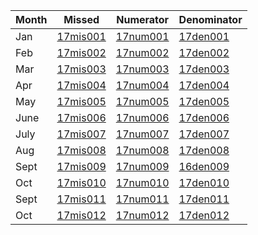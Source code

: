 Month | Missed | Numerator | Denominator | 
----- | ------ | ----------| ----------- |
Jan|[17mis001](https://github.com/johnnybender/adastandards2017/blob/master/recommendations/rec001.md) | [17num001](https://github.com/johnnybender/adastandards2017/blob/master/recommendations/rec001.md) | [17den001](https://github.com/johnnybender/adastandards2017/blob/master/recommendations/rec001.md)
Feb|[17mis002](https://github.com/johnnybender/adastandards2017/blob/master/recommendations/rec001.md) | [17num002](https://github.com/johnnybender/adastandards2017/blob/master/recommendations/rec001.md) | [17den002](https://github.com/johnnybender/adastandards2017/blob/master/recommendations/rec001.md)
Mar|[17mis003](https://github.com/johnnybender/adastandards2017/blob/master/recommendations/rec001.md) | [17num003](https://github.com/johnnybender/adastandards2017/blob/master/recommendations/rec001.md) | [17den003](https://github.com/johnnybender/adastandards2017/blob/master/recommendations/rec001.md)
Apr|[17mis004](https://github.com/johnnybender/adastandards2017/blob/master/recommendations/rec001.md) | [17num004](https://github.com/johnnybender/adastandards2017/blob/master/recommendations/rec001.md) | [17den004](https://github.com/johnnybender/adastandards2017/blob/master/recommendations/rec001.md)
May|[17mis005](https://github.com/johnnybender/adastandards2017/blob/master/recommendations/rec001.md) | [17num005](https://github.com/johnnybender/adastandards2017/blob/master/recommendations/rec001.md) | [17den005](https://github.com/johnnybender/adastandards2017/blob/master/recommendations/rec001.md)
June|[17mis006](https://github.com/johnnybender/adastandards2017/blob/master/recommendations/rec001.md) | [17num006](https://github.com/johnnybender/adastandards2017/blob/master/recommendations/rec001.md) | [17den006](https://github.com/johnnybender/adastandards2017/blob/master/recommendations/rec001.md)
July|[17mis007](https://github.com/johnnybender/adastandards2017/blob/master/recommendations/rec001.md) | [17num007](https://github.com/johnnybender/adastandards2017/blob/master/recommendations/rec001.md) | [17den007](https://github.com/johnnybender/adastandards2017/blob/master/recommendations/rec001.md)
Aug|[17mis008](https://github.com/johnnybender/adastandards2017/blob/master/recommendations/rec001.md) | [17num008](https://github.com/johnnybender/adastandards2017/blob/master/recommendations/rec001.md) | [17den008](https://github.com/johnnybender/adastandards2017/blob/master/recommendations/rec001.md)
Sept|[17mis009](https://github.com/johnnybender/adastandards2017/blob/master/recommendations/rec001.md) | [17num009](https://github.com/johnnybender/adastandards2017/blob/master/recommendations/rec001.md) | [16den009](https://github.com/johnnybender/adastandards2017/blob/master/recommendations/rec001.md)
Oct|[17mis010](https://github.com/johnnybender/adastandards2017/blob/master/recommendations/rec001.md) | [17num010](https://github.com/johnnybender/adastandards2017/blob/master/recommendations/rec001.md) | [17den010](https://github.com/johnnybender/adastandards2017/blob/master/recommendations/rec001.md)
Sept|[17mis011](https://github.com/johnnybender/adastandards2017/blob/master/recommendations/rec001.md) | [17num011](https://github.com/johnnybender/adastandards2017/blob/master/recommendations/rec001.md) | [17den011](https://github.com/johnnybender/adastandards2017/blob/master/recommendations/rec001.md)
Oct|[17mis012](https://github.com/johnnybender/adastandards2017/blob/master/recommendations/rec001.md) | [17num012](https://github.com/johnnybender/adastandards2017/blob/master/recommendations/rec001.md) | [17den012](https://github.com/johnnybender/adastandards2017/blob/master/recommendations/rec001.md)
